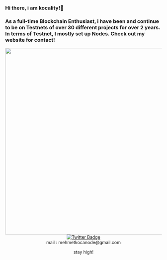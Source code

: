 ### Hi there, i am kocality!👋
 <a></a>
### As a full-time Blockchain Enthusiast, i have been and continue to be on Testnets of over 30 different projects for over 2 years. In terms of Testnet, I mostly set up Nodes. Check out my website for contact! 
 
<div id="header" align="center">
  <img src="https://media.tenor.com/hIUA2uaU3uYAAAAC/ufo361-fire.gif" width="600"/>


<div id="badges">
  <a href="https://twitter.com/kkocality">
    <img src="https://img.shields.io/badge/Twitter-blue?style=for-the-badge&logo=twitter&logoColor=white" alt="Twitter Badge"/>
  </a>
</div>

</div>  
<div align="center">  
mail : mehmetkocanode@gmail.com
 
 stay high!
